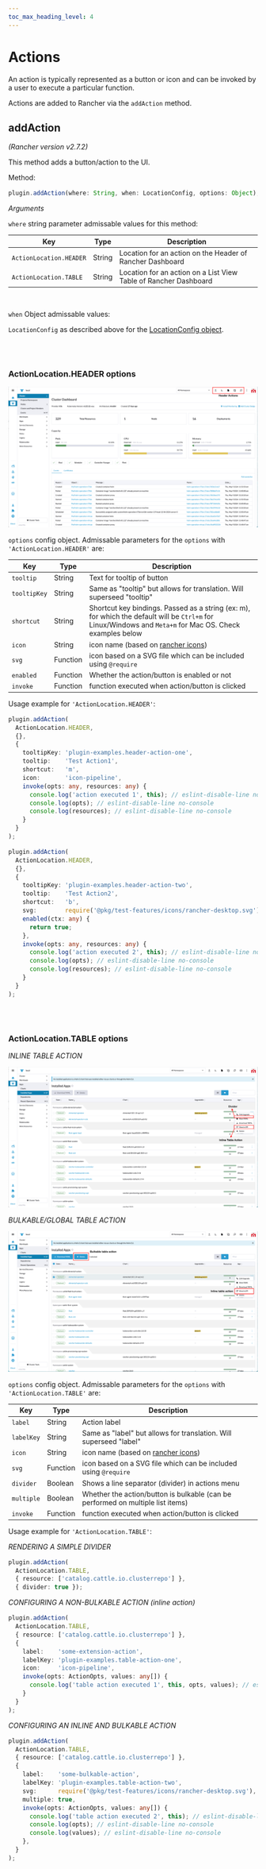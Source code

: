 ```yaml
---
toc_max_heading_level: 4
---
```


# Actions

An action is typically represented as a button or icon and can be invoked by a user to execute a particular function.

Actions are added to Rancher via the `addAction` method.

## addAction

*(Rancher version v2.7.2)*

This method adds a button/action to the UI.

Method:

```ts
plugin.addAction(where: String, when: LocationConfig, options: Object);
```

_Arguments_

`where` string parameter admissable values for this method:

| Key | Type | Description |
|---|---|---|
|`ActionLocation.HEADER`| String | Location for an action on the Header of Rancher Dashboard |
|`ActionLocation.TABLE`| String | Location for an action on a List View Table of Rancher Dashboard |

<br/>

`when` Object admissable values:

`LocationConfig` as described above for the [LocationConfig object](../extensions-api#locationconfig-object-definition-when).

<br/>
<br/>

### ActionLocation.HEADER options

![Header Actions](../screenshots/header-actions.png)

`options` config object. Admissable parameters for the `options` with `'ActionLocation.HEADER'` are:

| Key | Type | Description |
|---|---|---|
|`tooltip`| String | Text for tooltip of button |
|`tooltipKey`| String | Same as "tooltip" but allows for translation. Will superseed "tooltip" |
|`shortcut`| String | Shortcut key bindings. Passed as a string (ex: m), for which the default will be `Ctrl+m` for Linux/Windows and `Meta+m` for Mac OS. Check examples below |
|`icon`| String | icon name (based on [rancher icons](https://rancher.github.io/icons/)) |
|`svg`| Function | icon based on a SVG file which can be included using `@require` |
|`enabled`| Function | Whether the action/button is enabled or not |
|`invoke`| Function | function executed when action/button is clicked |

Usage example for `'ActionLocation.HEADER'`:

```ts
plugin.addAction(
  ActionLocation.HEADER,
  {},
  {
    tooltipKey: 'plugin-examples.header-action-one',
    tooltip:    'Test Action1',
    shortcut:   'm',
    icon:       'icon-pipeline',
    invoke(opts: any, resources: any) {
      console.log('action executed 1', this); // eslint-disable-line no-console
      console.log(opts); // eslint-disable-line no-console
      console.log(resources); // eslint-disable-line no-console
    }
  }
);
```

```ts
plugin.addAction(
  ActionLocation.HEADER,
  {},
  {
    tooltipKey: 'plugin-examples.header-action-two',
    tooltip:    'Test Action2',
    shortcut:   'b',
    svg:        require('@pkg/test-features/icons/rancher-desktop.svg'),
    enabled(ctx: any) {
      return true;
    },
    invoke(opts: any, resources: any) {
      console.log('action executed 2', this); // eslint-disable-line no-console
      console.log(opts); // eslint-disable-line no-console
      console.log(resources); // eslint-disable-line no-console
    }
  }
);
```

<br/>
<br/>

### ActionLocation.TABLE options

_INLINE TABLE ACTION_

![inline table action](../screenshots/inline-table-action.png)

_BULKABLE/GLOBAL TABLE ACTION_

![bulkable table action](../screenshots/inline-and-bulkable.png)

`options` config object. Admissable parameters for the `options` with `'ActionLocation.TABLE'` are:

| Key | Type | Description |
|---|---|---|
|`label`| String | Action label |
|`labelKey`| String | Same as "label" but allows for translation. Will superseed "label" |
|`icon`| String | icon name (based on [rancher icons](https://rancher.github.io/icons/)) |
|`svg`| Function | icon based on a SVG file which can be included using `@require` |
|`divider`| Boolean | Shows a line separator (divider) in actions menu |
|`multiple`| Boolean | Whether the action/button is bulkable (can be performed on multiple list items) |
|`invoke`| Function | function executed when action/button is clicked |


Usage example for `'ActionLocation.TABLE'`:

_RENDERING A SIMPLE DIVIDER_

```ts
plugin.addAction( 
  ActionLocation.TABLE,
  { resource: ['catalog.cattle.io.clusterrepo'] }, 
  { divider: true });
```


_CONFIGURING A NON-BULKABLE ACTION (inline action)_

```ts
plugin.addAction(
  ActionLocation.TABLE,
  { resource: ['catalog.cattle.io.clusterrepo'] }, 
  {
    label:    'some-extension-action',
    labelKey: 'plugin-examples.table-action-one',
    icon:     'icon-pipeline',
    invoke(opts: ActionOpts, values: any[]) {
      console.log('table action executed 1', this, opts, values); // eslint-disable-line no-console
    }
  }
);
```


_CONFIGURING AN INLINE AND BULKABLE ACTION_

```ts
plugin.addAction(
  ActionLocation.TABLE,
  { resource: ['catalog.cattle.io.clusterrepo'] }, 
  {
    label:    'some-bulkable-action',
    labelKey: 'plugin-examples.table-action-two',
    svg:      require('@pkg/test-features/icons/rancher-desktop.svg'),
    multiple: true,
    invoke(opts: ActionOpts, values: any[]) {
      console.log('table action executed 2', this); // eslint-disable-line no-console
      console.log(opts); // eslint-disable-line no-console
      console.log(values); // eslint-disable-line no-console
    },
  }
);
```
